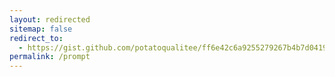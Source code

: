 ```yaml
---
layout: redirected
sitemap: false
redirect_to:
  - https://gist.github.com/potatoqualitee/ff6e42c6a9255279267b4b7d0419ee45
permalink: /prompt
---
```

